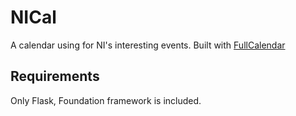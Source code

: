 NICal
==============

A calendar using for NI's interesting events. Built with [FullCalendar](http://arshaw.com/fullcalendar)

## Requirements

Only Flask, Foundation framework is included.

